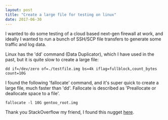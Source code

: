 ```yaml
---
layout: post
title: "Create a large file for testing on linux"
date: 2017-06-30
---
```


I wanted to do some testing of a cloud based next-gen firewall at work, and ideally I wanted to run a bunch of SSH/SCP file transfers to generate some traffic and log data. 

Linux has the 'dd' command (Data Duplicator), which I have used in the past, but it is quite slow to create a large file:
```
dd if=/dev/zero of=./testfile.img bs=4k iflag=fullblock,count_bytes count=10G
```

I found the following 'fallocate' command, and it's super quick to create a large file, much faster than 'dd'. Fallocate is described as 'Preallocate or deallocate space to a file'. 
```
fallocate -l 10G gentoo_root.img
```

Thank you StackOverflow my friend, I found this nugget <a href='https://stackoverflow.com/questions/257844/quickly-create-a-large-file-on-a-linux-system'>here</a>.
